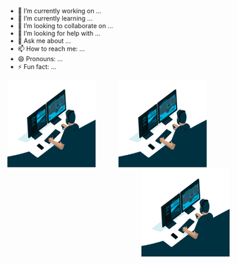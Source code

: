 - 🔭 I’m currently working on ...
- 🌱 I’m currently learning ...
- 👯 I’m looking to collaborate on ...
- 🤔 I’m looking for help with ...
- 💬 Ask me about ...
- 📫 How to reach me: ...
- 😄 Pronouns: ...
- ⚡ Fun fact: ... 


<p align="center">
      <img src="code.gif" style="width:200px; height:200px;" align="left">
      <img src="code.gif" style="width:200px; height:200px;">
      <img src="code.gif" style="width:200px; height:200px;" align="right">
</p>
